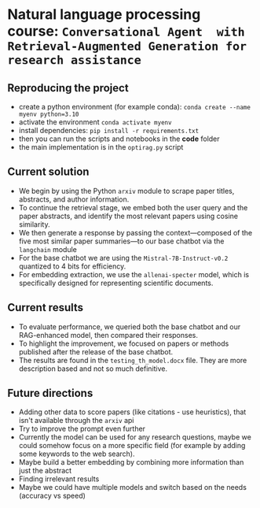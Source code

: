 # Natural language processing course: `Conversational Agent  with Retrieval-Augmented Generation for research assistance`

## Reproducing the project
- create a python environment (for example conda): `conda create --name myenv python=3.10`
- activate  the environment `conda activate myenv`
- install dependencies: `pip install -r requirements.txt`
- then you can run the scripts and notebooks in the **code** folder 
- the main implementation is in the `optirag.py` script

## Current solution
- We begin by using the Python `arxiv` module to scrape paper titles, abstracts, and author information. 
- To continue the retrieval stage, we embed both the user query and the paper abstracts, and identify the most relevant papers using cosine similarity.
- We then generate a response by passing the context—composed of the five most similar paper summaries—to our base chatbot via the  `langchain` module
- For the base chatbot we are using the `Mistral-7B-Instruct-v0.2` quantized to 4 bits for efficiency. 
- For embedding extraction, we use the `allenai-specter` model, which is specifically designed for representing scientific documents.

## Current results
- To evaluate performance, we queried both the base chatbot and our RAG-enhanced model, then compared their responses.
- To highlight the improvement, we focused on papers or methods published after the release of the base chatbot. 
- The results are found in the `testing_th_model.docx` file. They are more description based and not so much definitive.

## Future directions
- Adding other data to score papers (like citations - use heuristics), that isn't available through the `arxiv` api
- Try to improve the prompt even further
- Currently the model can be used for any research questions, maybe we could somehow focus on a more specific field (for example by adding some keywords to the web search). 
- Maybe build a better embedding by combining more information than just the abstract
- Finding irrelevant results 
- Maybe we could have multiple models and switch based on the needs (accuracy vs speed)

